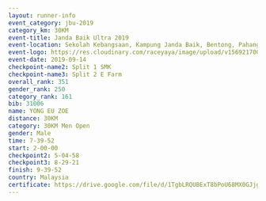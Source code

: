 ```yaml
---
layout: runner-info 
event_category: jbu-2019 
category_km: 30KM 
event-title: Janda Baik Ultra 2019
event-location: Sekolah Kebangsaan, Kampung Janda Baik, Bentong, Pahang, Malaysia 
event-logo: https://res.cloudinary.com/raceyaya/image/upload/v1569217009/logo/janda-baik_vch1pc.jpg 
event-date: 2019-09-14 
checkpoint-name2: Split 1 SMK 
checkpoint-name3: Split 2 E Farm 
overall_rank: 351
gender_rank: 250
category_rank: 161
bib: 31006
name: YONG EU ZOE
distance: 30KM
category: 30KM Men Open
gender: Male
time: 7-39-52
start: 2-00-00
checkpoint2: 5-04-58
checkpoint3: 8-29-21
finish: 9-39-52
country: Malaysia
certificate: https://drive.google.com/file/d/1TgbLRQUBExT8bPoU68MX0GJjgTmysVjZ/view?usp=sharing
---
```

